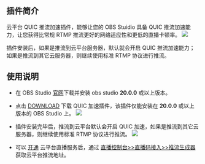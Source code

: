 
## 插件简介

云平台 QUIC 推流加速插件，能够让您的 OBS Stuidio 具备 QUIC 推流加速能力，让您获得比常规 RTMP 推流更好的网络适应性和更低的直播卡顿率。
![](http://imgcache.tce.fsphere.cn/image/mc.qcloudimg.com/static/img/12e966a39dc5eba5701cb2e310b16ccb/image.jpg)

插件安装后，如果是推流到云平台服务器，默认就会开启 QUIC 推流加速能力；如果是推流到其它云服务器，则继续使用标准 RTMP 协议进行推流。


## 使用说明

- 在 OBS Studio [官网](https://obsproject.com/)下载并安装 obs studio **20.0.0** 或以上版本。
- 点击 [DOWNLOAD](http://liteavsdk-1252463788.cosgz.myqcloud.com/windows/OBS_Plugins/liteav-stream-plugin-setup.exe) 下载 QUIC 加速插件，该插件仅能安装在 **20.0.0** 或以上版本的 OBS Studio 上。 
 ![](http://imgcache.tce.fsphere.cn/image/main.qcloudimg.com/raw/36db0828234c4094e20a2260d5f8c097.png)

- 插件安装完毕后，推流到云平台默认会开启 QUIC 加速，如果是推流到其它云服务器，则继续使用标准 RTMP 协议进行推流。
![](http://imgcache.tce.fsphere.cn/image/main.qcloudimg.com/raw/221ef0155c98b1ac9f9a27a59aa75e65.png)

- 可以 [开通](http://console.tce.fsphere.cn/live) 云平台直播服务后，通过 [直播控制台>>直播码接入>>推流生成器](http://console.tce.fsphere.cn/live/livecodemanage) 获取云平台推流地址。
